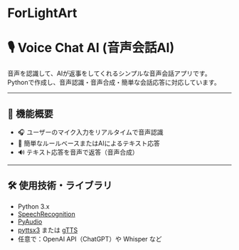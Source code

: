 # ForLightArt
# 🎙️ Voice Chat AI (音声会話AI)

音声を認識して、AIが返事をしてくれるシンプルな音声会話アプリです。  
Pythonで作成し、音声認識・音声合成・簡単な会話応答に対応しています。

---

## 🚀 機能概要

- 🎧 ユーザーのマイク入力をリアルタイムで音声認識
- 🧠 簡単なルールベースまたはAIによるテキスト応答
- 🔊 テキスト応答を音声で返答（音声合成）

---

## 🛠️ 使用技術・ライブラリ

- Python 3.x
- [SpeechRecognition](https://pypi.org/project/SpeechRecognition/)
- [PyAudio](https://pypi.org/project/PyAudio/)
- [pyttsx3](https://pypi.org/project/pyttsx3/) または [gTTS](https://pypi.org/project/gTTS/)
- 任意で：OpenAI API（ChatGPT）や Whisper など
